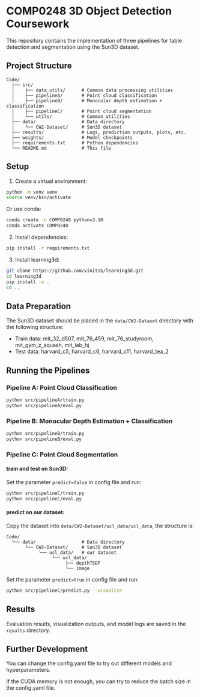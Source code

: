 # COMP0248 3D Object Detection Coursework

This repository contains the implementation of three pipelines for table detection and segmentation using the Sun3D dataset.

## Project Structure

```
Code/
  ├── src/
  │    ├── data_utils/      # Common data processing utilities
  │    ├── pipelineA/       # Point cloud classification
  │    ├── pipelineB/       # Monocular depth estimation + classification
  │    ├── pipelineC/       # Point cloud segmentation
  │    └── utils/           # Common utilities
  ├── data/                 # Data directory
  │    └── CW2-Dataset/     # Sun3D dataset
  ├── results/              # Logs, prediction outputs, plots, etc.
  ├── weights/              # Model checkpoints
  ├── requirements.txt      # Python dependencies
  └── README.md             # This file
```

## Setup

1. Create a virtual environment:
```bash
python -m venv venv
source venv/bin/activate
```

Or use conda:
```bash
conda create -n COMP0248 python=3.10
conda activate COMP0248
```

2. Install dependencies:
```bash
pip install -r requirements.txt
```

3. Install learning3d:
```bash
git clone https://github.com/vinits5/learning3d.git
cd learning3d
pip install -e .
cd ..
```

## Data Preparation

The Sun3D dataset should be placed in the `data/CW2-Dataset` directory with the following structure:
- Train data: mit_32_d507, mit_76_459, mit_76_studyroom, mit_gym_z_squash, mit_lab_hj
- Test data: harvard_c5, harvard_c6, harvard_c11, harvard_tea_2

## Running the Pipelines

### Pipeline A: Point Cloud Classification

```bash
python src/pipelineA/train.py
python src/pipelineA/eval.py
```

### Pipeline B: Monocular Depth Estimation + Classification

```bash
python src/pipelineB/train.py
python src/pipelineB/eval.py
```

### Pipeline C: Point Cloud Segmentation

#### train and test on Sun3D:

Set the parameter `predict=false` in config file and run:

```bash
python src/pipelineC/train.py
python src/pipelineC/eval.py
```

#### predict on our dataset:

Copy the dataset into `data/CW2-Dataset/ucl_data/ucl_data`, the structure is:

```
Code/
  └── data/                 # Data directory
       └── CW2-Dataset/     # Sun3D dataset
            └── ucl_data/   # our dataset
                 └── ucl_data/
                      ├── depthTSDF
                      └── image
```

Set the parameter `predict=true` in config file and run:

```bash
python src/pipelineC/predict.py --visualize
```

## Results

Evaluation results, visualization outputs, and model logs are saved in the `results` directory. 

## Further Development

You can change the config.yaml file to try out different models and hyperparameters.

If the CUDA memory is not enough, you can try to reduce the batch size in the config.yaml file.